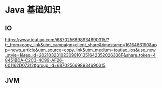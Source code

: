 # Java 基础知识



## IO

https://www.toutiao.com/i6870256698934690315/?tt_from=copy_link&utm_campaign=client_share&timestamp=1616466190&app=news_article&utm_source=copy_link&utm_medium=toutiao_ios&use_new_style=1&req_id=202103231023090101351642352026336F&share_token=48451BDA-C2C3-4C99-AF26-601162D07312&group_id=6870256698934690315

## JVM

